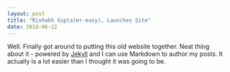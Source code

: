 ```yaml
---
layout: post
title: "Rishabh Gupta(mr-easy), Launches Site"
date: 2018-06-22
---
```


Well. Finally got around to putting this old website together. Neat thing about it - powered by [Jekyll](http://jekyllrb.com) and I can use Markdown to author my posts. It actually is a lot easier than I thought it was going to be.
